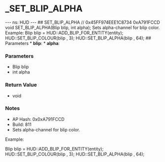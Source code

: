 # _SET_BLIP_ALPHA

--- ns: HUD --- ## SET_BLIP_ALPHA  // 0x45FF974EEE1C8734 0xA791FCCD void SET_BLIP_ALPHA(Blip blip, int alpha);  Sets alpha-channel for blip color. Example: Blip blip = HUD::ADD_BLIP_FOR_ENTITY(entity); HUD::SET_BLIP_COLOUR(blip , 3); HUD::SET_BLIP_ALPHA(blip , 64);  ## Parameters * **blip**: * **alpha**:

### Parameters
* Blip blip
* int alpha

### Return Value
* void

### Notes
* AP Hash: 0x0xA791FCCD
* Build: 811
* Sets alpha-channel for blip color.

Example:

Blip blip = HUD::ADD_BLIP_FOR_ENTITY(entity);
HUD::SET_BLIP_COLOUR(blip , 3);
HUD::SET_BLIP_ALPHA(blip , 64);


